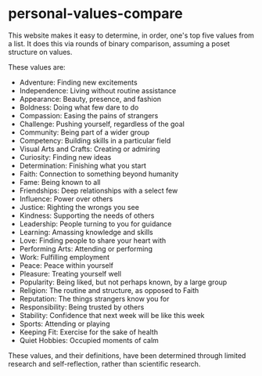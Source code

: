 # personal-values-compare

This website makes it easy to determine, in order, one's top five values from a list.
It does this via rounds of binary comparison,
assuming a poset structure on values.

These values are:

 - Adventure: Finding new excitements
 - Independence: Living without routine assistance
 - Appearance: Beauty, presence, and fashion
 - Boldness: Doing what few dare to do
 - Compassion: Easing the pains of strangers
 - Challenge: Pushing yourself, regardless of the goal
 - Community: Being part of a wider group
 - Competency: Building skills in a particular field
 - Visual Arts and Crafts: Creating or admiring
 - Curiosity: Finding new ideas
 - Determination: Finishing what you start
 - Faith: Connection to something beyond humanity
 - Fame: Being known to all
 - Friendships: Deep relationships with a select few
 - Influence: Power over others
 - Justice: Righting the wrongs you see
 - Kindness: Supporting the needs of others
 - Leadership: People turning to you for guidance
 - Learning: Amassing knowledge and skills
 - Love: Finding people to share your heart with
 - Performing Arts: Attending or performing
 - Work: Fulfilling employment
 - Peace: Peace within yourself
 - Pleasure: Treating yourself well
 - Popularity: Being liked, but not perhaps known, by a large group
 - Religion: The routine and structure, as opposed to Faith
 - Reputation: The things strangers know you for
 - Responsibility: Being trusted by others
 - Stability: Confidence that next week will be like this week
 - Sports: Attending or playing
 - Keeping Fit: Exercise for the sake of health
 - Quiet Hobbies: Occupied moments of calm

These values, and their definitions, have been determined through limited research and self-reflection,
rather than scientific research.
